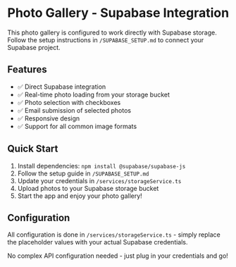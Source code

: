 # Photo Gallery - Supabase Integration

This photo gallery is configured to work directly with Supabase storage. Follow the setup instructions in `/SUPABASE_SETUP.md` to connect your Supabase project.

## Features
- ✅ Direct Supabase integration
- ✅ Real-time photo loading from your storage bucket
- ✅ Photo selection with checkboxes
- ✅ Email submission of selected photos
- ✅ Responsive design
- ✅ Support for all common image formats

## Quick Start
1. Install dependencies: `npm install @supabase/supabase-js`
2. Follow the setup guide in `/SUPABASE_SETUP.md`
3. Update your credentials in `/services/storageService.ts`
4. Upload photos to your Supabase storage bucket
5. Start the app and enjoy your photo gallery!

## Configuration
All configuration is done in `/services/storageService.ts` - simply replace the placeholder values with your actual Supabase credentials.

No complex API configuration needed - just plug in your credentials and go!